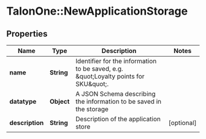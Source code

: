 # TalonOne::NewApplicationStorage

## Properties
Name | Type | Description | Notes
------------ | ------------- | ------------- | -------------
**name** | **String** | Identifier for the information to be saved, e.g. \&quot;Loyalty points for SKU\&quot;. | 
**datatype** | **Object** | A JSON Schema describing the information to be saved in the storage | 
**description** | **String** | Description of the application store | [optional] 


